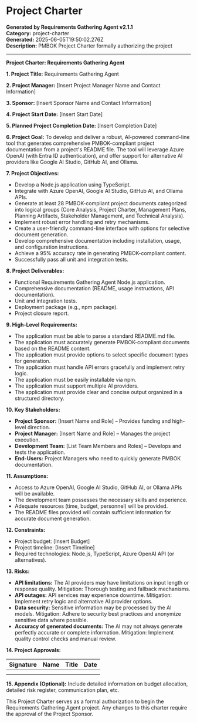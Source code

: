 # Project Charter

**Generated by Requirements Gathering Agent v2.1.1**  
**Category:** project-charter  
**Generated:** 2025-06-05T19:50:02.276Z  
**Description:** PMBOK Project Charter formally authorizing the project

---

**Project Charter: Requirements Gathering Agent**

**1. Project Title:** Requirements Gathering Agent

**2. Project Manager:** [Insert Project Manager Name and Contact Information]

**3. Sponsor:** [Insert Sponsor Name and Contact Information]

**4. Project Start Date:** [Insert Start Date]

**5. Planned Project Completion Date:** [Insert Completion Date]

**6. Project Goal:** To develop and deliver a robust, AI-powered command-line tool that generates comprehensive PMBOK-compliant project documentation from a project's README file.  The tool will leverage Azure OpenAI (with Entra ID authentication), and offer support for alternative AI providers like Google AI Studio, GitHub AI, and Ollama.

**7. Project Objectives:**

* Develop a Node.js application using TypeScript.
* Integrate with Azure OpenAI, Google AI Studio, GitHub AI, and Ollama APIs.
* Generate at least 28 PMBOK-compliant project documents categorized into logical groups (Core Analysis, Project Charter, Management Plans, Planning Artifacts, Stakeholder Management, and Technical Analysis).
* Implement robust error handling and retry mechanisms.
* Create a user-friendly command-line interface with options for selective document generation.
* Develop comprehensive documentation including installation, usage, and configuration instructions.
* Achieve a 95% accuracy rate in generating PMBOK-compliant content.
* Successfully pass all unit and integration tests.

**8. Project Deliverables:**

* Functional Requirements Gathering Agent Node.js application.
* Comprehensive documentation (README, usage instructions, API documentation).
* Unit and integration tests.
* Deployment package (e.g., npm package).
* Project closure report.


**9. High-Level Requirements:**

* The application must be able to parse a standard README.md file.
* The application must accurately generate PMBOK-compliant documents based on the README content.
* The application must provide options to select specific document types for generation.
* The application must handle API errors gracefully and implement retry logic.
* The application must be easily installable via npm.
* The application must support multiple AI providers.
* The application must provide clear and concise output organized in a structured directory.


**10. Key Stakeholders:**

* **Project Sponsor:** [Insert Name and Role] – Provides funding and high-level direction.
* **Project Manager:** [Insert Name and Role] – Manages the project execution.
* **Development Team:** [List Team Members and Roles] – Develops and tests the application.
* **End-Users:** Project Managers who need to quickly generate PMBOK documentation.


**11. Assumptions:**

* Access to Azure OpenAI, Google AI Studio, GitHub AI, or Ollama APIs will be available.
* The development team possesses the necessary skills and experience.
* Adequate resources (time, budget, personnel) will be provided.
* The README files provided will contain sufficient information for accurate document generation.


**12. Constraints:**

* Project budget: [Insert Budget]
* Project timeline: [Insert Timeline]
* Required technologies: Node.js, TypeScript, Azure OpenAI API (or alternatives).


**13. Risks:**

* **API limitations:**  The AI providers may have limitations on input length or response quality.  Mitigation: Thorough testing and fallback mechanisms.
* **API outages:**  API services may experience downtime. Mitigation: Implement retry logic and alternative AI provider options.
* **Data security:**  Sensitive information may be processed by the AI models. Mitigation: Adhere to security best practices and anonymize sensitive data where possible.
* **Accuracy of generated documents:** The AI may not always generate perfectly accurate or complete information. Mitigation: Implement quality control checks and manual review.


**14. Project Approvals:**

| Signature | Name | Title | Date |
|---|---|---|---|
|  |  |  |  |
|  |  |  |  |


**15. Appendix (Optional):**  Include detailed information on budget allocation, detailed risk register, communication plan, etc.


This Project Charter serves as a formal authorization to begin the Requirements Gathering Agent project.  Any changes to this charter require the approval of the Project Sponsor.
